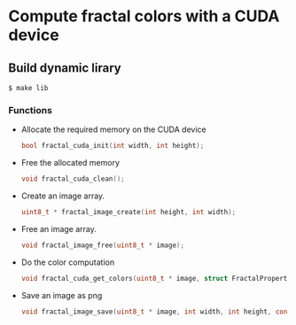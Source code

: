 # Compute fractal colors with a CUDA device

## Build dynamic lirary

    $ make lib


### Functions


- Allocate the required memory on the CUDA device

    ```c
    bool fractal_cuda_init(int width, int height);
    ```

- Free the allocated memory

    ```c
    void fractal_cuda_clean();
    ```

- Create an image array.

    ```c
    uint8_t * fractal_image_create(int height, int width);
    ```

- Free an image array.

    ```c
    void fractal_image_free(uint8_t * image);
    ```

- Do the color computation

    ```c
    void fractal_cuda_get_colors(uint8_t * image, struct FractalProperties * fp);
    ```

- Save an image as png

    ```c
    void fractal_image_save(uint8_t * image, int width, int height, const char * filename);
    ```
